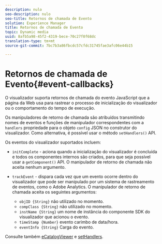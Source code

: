 ```yaml
---
description: nulo
seo-description: nulo
seo-title: Retornos de chamada de Evento
solution: Experience Manager
title: Retornos de chamada de Evento
topic: Dynamic media
uuid: 8afb5a98-45f2-4319-bece-70c27f0f68dc
translation-type: tm+mt
source-git-commit: 7bc7b3a86fbcdc57cfdc31745fae3afc06e44b15

---
```



# Retornos de chamada de Evento{#event-callbacks}

O visualizador suporta retornos de chamada do evento JavaScript que a página da Web usa para rastrear o processo de inicialização do visualizador ou o comportamento do tempo de execução.

Os manipuladores de retorno de chamada são atribuídos transmitindo nomes de eventos e funções de manipulador correspondentes com a `handlers` propriedade para o objeto `config` JSON no construtor do visualizador. Como alternativa, é possível usar o método `setHandlers()` API.

Os eventos do visualizador suportados incluem:

* `initComplete` - aciona quando a inicialização do visualizador é concluída e todos os componentes internos são criados, para que seja possível usar a `getComponent()` API. O manipulador de retorno de chamada não aceita nenhum argumento.

* `trackEvent` - dispara cada vez que um evento ocorre dentro do visualizador que pode ser manipulado por um sistema de rastreamento de eventos, como o Adobe Analytics. O manipulador de retorno de chamada aceita os seguintes argumentos:

   * `objID {String}` não utilizado no momento.
   * `compClass {String}` não utilizado no momento.
   * `instName {String}` um nome de instância do componente SDK do visualizador que acionou o evento.
   * `timeStamp {Number}` evento carimbo de data/hora.
   * `eventInfo {String}` Carga do evento.

Consulte também [eCatalogViewer](../../c-html5-s7-aem-asset-viewers/c-html5-20-ecatalog-viewer-about/c-html5-20-ecatalog-viewer-javascriptapiref/r-html5-ecatalog-viewer-20-javascriptapiref-ecatalogviewer.md#reference-bd16cadc0c054fafb0db4994741d47cd) e [setHandlers](../../c-html5-s7-aem-asset-viewers/c-html5-20-ecatalog-viewer-about/c-html5-20-ecatalog-viewer-javascriptapiref/r-html5-ecatalog-viewer-20-javascriptapiref-sethandlers.md#reference-7858574ff5c34ce993ef4fdff741a856).

